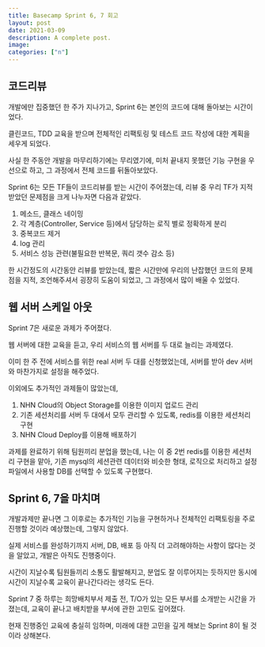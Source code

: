 ```yaml
---
title: Basecamp Sprint 6, 7 회고
layout: post
date: 2021-03-09
description: A complete post.
image: 
categories: ["n"]
---
```




## 코드리뷰



개발에만 집중했던 한 주가 지나가고, Sprint 6는 본인의 코드에 대해 돌아보는 시간이었다.

클린코드, TDD 교육을 받으며 전체적인 리팩토링 및 테스트 코드 작성에 대한 계획을 세우게 되었다.

사실 한 주동안 개발을 마무리하기에는 무리였기에, 미처 끝내지 못했던 기능 구현을 우선으로 하고, 그 과정에서 전체 코드를 뒤돌아보았다.

Sprint 6는 모든 TF들이 코드리뷰를 받는 시간이 주어졌는데, 리뷰 중 우리 TF가 지적받았던 문제점을 크게 나누자면 다음과 같았다.



1. 메소드, 클래스 네이밍
2. 각 계층(Controller, Service 등)에서 담당하는 로직 별로 정확하게 분리
3. 중복코드 제거
4. log 관리
5. 서비스 성능 관련(불필요한 반복문, 쿼리 갯수 감소 등)



한 시간정도의 시간동안 리뷰를 받았는데, 짧은 시간만에 우리의 난잡했던 코드의 문제점을 지적, 조언해주셔서 굉장히 도움이 되었고, 그 과정에서 많이 배울 수 있었다.



## 웹 서버 스케일 아웃




Sprint 7은 새로운 과제가 주어졌다.

웹 서버에 대한 교육을 듣고, 우리 서비스의 웹 서버를 두 대로 늘리는 과제였다.

이미 한 주 전에 서비스를 위한 real 서버 두 대를 신청했었는데, 서버를 받아 dev 서버와 마찬가지로 설정을 해주었다.

이외에도 추가적인 과제들이 많았는데,



1. NHN Cloud의 Object Storage를 이용한 이미지 업로드 관리
2. 기존 세션처리를 서버 두 대에서 모두 관리할 수 있도록, redis를 이용한 세션처리 구현
3. NHN Cloud Deploy를 이용해 배포하기



과제를 완료하기 위해 팀원끼리 분업을 했는데, 나는 이 중 2번 redis를 이용한 세션처리 구현을 맡아, 기존 mysql의 세션관련 데이터와 비슷한 형태, 로직으로 처리하고 설정파일에서 사용할 DB를 선택할 수 있도록 구현했다.



## Sprint 6, 7을 마치며




개발과제만 끝나면 그 이후로는 추가적인 기능을 구현하거나 전체적인 리팩토링을 주로 진행할 것이라 예상했는데, 그렇지 않았다.

실제 서비스를 완성하기까지 서버, DB, 배포 등 아직 더 고려해야하는 사항이 많다는 것을 알았고, 개발은 아직도 진행중이다.

시간이 지날수록 팀원들끼리 소통도 활발해지고, 분업도 잘 이루어지는 듯하지만 동시에 시간이 지날수록 교육이 끝나간다라는 생각도 든다.

Sprint 7 중 하루는 희망배치부서 제출 전, T/O가 있는 모든 부서를 소개받는 시간을 가졌는데, 교육이 끝나고 배치받을 부서에 관한 고민도 깊어졌다.

현재 진행중인 교육에 충실히 임하며, 미래에 대한 고민을 깊게 해보는 Sprint 8이 될 것이라 상해본다.



